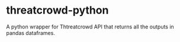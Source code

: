 # threatcrowd-python
A python wrapper for Thtreatcrowd API that returns all the outputs in pandas dataframes. 
